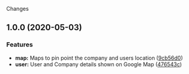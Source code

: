 Changes
## 1.0.0 (2020-05-03)


### Features

* **map:** Maps to pin point the company and users location ([9cb56d0](https://github.com/itsprofcjs/TypeScript/commit/9cb56d0ff34250560baef891b44c448848890a83))
* **user:** User and Company details shown on Google Map ([476543c](https://github.com/itsprofcjs/TypeScript/commit/476543c6c0d434068b79603ff0880202c43721dd))
